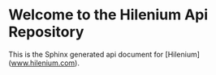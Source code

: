 # Welcome to the Hilenium Api Repository

This is the Sphinx generated api document for [Hilenium] (www.hilenium.com).